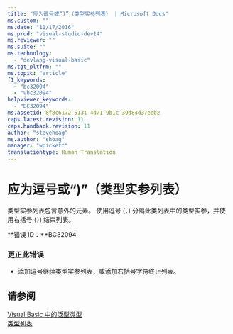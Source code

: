 ```yaml
---
title: "应为逗号或“)”（类型实参列表） | Microsoft Docs"
ms.custom: ""
ms.date: "11/17/2016"
ms.prod: "visual-studio-dev14"
ms.reviewer: ""
ms.suite: ""
ms.technology: 
  - "devlang-visual-basic"
ms.tgt_pltfrm: ""
ms.topic: "article"
f1_keywords: 
  - "bc32094"
  - "vbc32094"
helpviewer_keywords: 
  - "BC32094"
ms.assetid: 8f8c6172-5131-4d71-9b1c-39d84d37eeb2
caps.latest.revision: 11
caps.handback.revision: 11
author: "stevehoag"
ms.author: "shoag"
manager: "wpickett"
translationtype: Human Translation
---
```

# 应为逗号或“)”（类型实参列表）
类型实参列表包含意外的元素。 使用逗号 \(`,`\) 分隔此类列表中的类型实参，并使用右括号 \(`)`\) 结束列表。  
  
 **错误 ID：**BC32094  
  
### 更正此错误  
  
-   添加逗号继续类型实参列表，或添加右括号字符终止列表。  
  
## 请参阅  
 [Visual Basic 中的泛型类型](../../visual-basic/programming-guide/language-features/data-types/generic-types.md)   
 [类型列表](../../visual-basic/language-reference/statements/type-list.md)